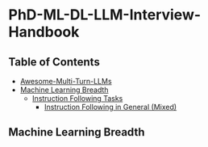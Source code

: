 # PhD-ML-DL-LLM-Interview-Handbook

## Table of Contents
- [Awesome-Multi-Turn-LLMs](#awesome-multi-turn-llms)
- [Machine Learning Breadth](#Machine-Learning-Breadth)
    - [Instruction Following Tasks](#instruction-following-tasks)
      - [Instruction Following in General (Mixed)](#instruction-following-in-general-mixed)
 




## Machine Learning Breadth
